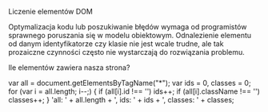 Liczenie elementów DOM

Optymalizacja kodu lub poszukiwanie błędów wymaga od programistów sprawnego poruszania się
w modelu obiektowym. Odnalezienie elementu od danym identyfikatorze czy klasie nie jest wcale trudne,
ale tak prozaiczne czynności często nie wystarczają do rozwiązania problemu.

Ile elementów zawiera nasza strona?

var all = document.getElementsByTagName("*");
var ids = 0, classes = 0;
for (var i = all.length; i--;) { if (all[i].id !== '') ids++; if (all[i].className !== '') classes++; }
'all: ' + all.length + ', ids: ' + ids + ', classes: ' + classes;
